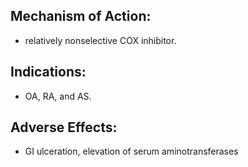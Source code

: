 ## Mechanism of Action: 
- relatively nonselective COX inhibitor. 
## Indications: 
- OA, RA, and AS. 
## Adverse Effects: 
- GI ulceration, elevation of serum aminotransferases